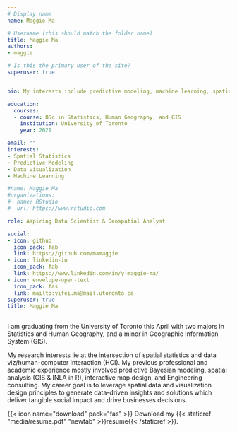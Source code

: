 ```yaml
---
# Display name
name: Maggie Ma

# Username (this should match the folder name)
title: Maggie Ma
authors:
- maggie

# Is this the primary user of the site?
superuser: true


bio: My interests include predictive modeling, machine learning, spatial statistics, and data visualization.

education:
  courses:
  - course: BSc in Statistics, Human Geography, and GIS
    institution: University of Toronto
    year: 2021

email: ""
interests:
- Spatial Statistics
- Predictive Modeling
- Data visualization
- Machine Learning

#name: Maggie Ma
#organizations:
#- name: RStudio
#  url: https://www.rstudio.com

role: Aspiring Data Scientist & Geospatial Analyst

social:
- icon: github
  icon_pack: fab
  link: https://github.com/mamaggie
- icon: linkedin-in
  icon_pack: fab
  link: https://www.linkedin.com/in/y-maggie-ma/
- icon: envelope-open-text
  icon_pack: fas
  link: mailto:yifei.ma@mail.utoronto.ca
superuser: true
title: Maggie Ma
---
```


I am graduating from the University of Toronto this April with two majors in Statistics and Human Geography, and a minor in Geographic Information System (GIS).   

My research interests lie at the intersection of spatial statistics and data viz/human-computer interaction (HCI). My previous professional and academic experience mostly involved predictive Bayesian modeling, spatial analysis (GIS & INLA in R), interactive map design, and Engineering consulting. My career goal is to leverage spatial data and visualization design principles to generate data-driven insights and solutions which deliver tangible social impact and drive businesses decisions.

{{< icon name="download" pack="fas" >}} Download my {{< staticref "media/resume.pdf" "newtab" >}}resume{{< /staticref >}}.
